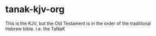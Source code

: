 # tanak-kjv-org

This is the KJV, but the Old Testament is in the order of the traditional Hebrew bible. i.e. the TaNaK
